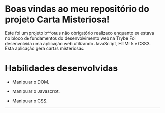# Boas vindas ao meu repositório do projeto Carta Misteriosa!

Este foi um projeto b^^onus não obrigatório realizado enquanto eu estava no bloco de fundamentos do desenvolvimento web na Trybe
Foi desenvolvida uma aplicação web utilizando JavaScript, HTML5 e CSS3.
Esta aplicação gera cartas misteriosas.

# Habilidades desenvolvidas

- Manipular o DOM.

- Manipular o Javascript.

- Manipular o CSS.

---



